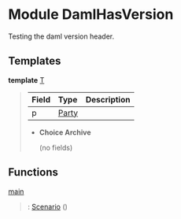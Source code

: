 # <a name="module-damlhasversion-92471"></a>Module DamlHasVersion

Testing the daml version header.

## Templates

<a name="type-damlhasversion-t-3992"></a>**template** [T](#type-damlhasversion-t-3992)

> | Field                                                                                   | Type                                                                                    | Description |
> | :-------------------------------------------------------------------------------------- | :-------------------------------------------------------------------------------------- | :---------- |
> | p                                                                                       | [Party](https://docs.daml.com/daml/stdlib/Prelude.html#type-da-internal-lf-party-57932) |  |
> 
> * **Choice Archive**
>   
>   (no fields)

## Functions

<a name="function-damlhasversion-main-19130"></a>[main](#function-damlhasversion-main-19130)

> : [Scenario](https://docs.daml.com/daml/stdlib/Prelude.html#type-da-internal-lf-scenario-98127) ()
